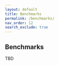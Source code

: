 ```yaml
---
layout: default
title: Benchmarks
permalink: /benchmarks/
nav_order: 12
search_exclude: true
---
```


## Benchmarks

TBD
